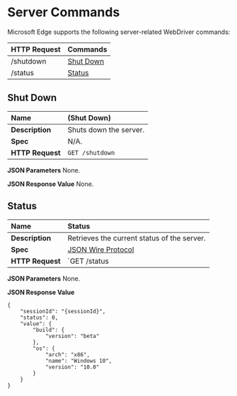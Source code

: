 # Server Commands
Microsoft Edge supports the following server-related WebDriver commands:

| HTTP Request | Commands |
| ------------ | -------- |
| /shutdown| [Shut Down](#shut-down)|
| /status| [Status](#status)|

## Shut Down

| **Name** | (Shut Down) |
| :------- | :---------- |
| **Description** | Shuts down the server. |
| **Spec** | N/A. |
| **HTTP Request** | `GET /shutdown` |

**JSON Parameters**
None.

**JSON Response Value**
None.

## Status

| **Name** | Status |
| :------- | :---------- |
| **Description** | Retrieves the current status of the server. |
| **Spec** | [JSON Wire Protocol](https://code.google.com/p/selenium/wiki/JsonWireProtocol#/status) |
| **HTTP Request** | `GET /status |

**JSON Parameters**
None.

**JSON Response Value**
```
{
    "sessionId": "{sessionId}",
    "status": 0,
    "value": {
        "build": {
            "version": "beta"
        },
        "os": {
            "arch": "x86",
            "name": "Windows 10",
            "version": "10.0"
        }
    }
}
```
